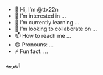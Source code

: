 - 👋 Hi, I’m @ttx22n
- 👀 I’m interested in ...
- 🌱 I’m currently learning ...
- 💞️ I’m looking to collaborate on ...
- 📫 How to reach me ...
- 😄 Pronouns: ...
- ⚡ Fun fact: ...

<!---
ttx22n/ttx22n is a ✨ special ✨ repository because its `README.md` (this file) appears on your GitHub profile.
You can click the Preview link to take a look at your changes.
--->
العربية
